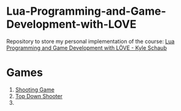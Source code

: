 # Lua-Programming-and-Game-Development-with-LOVE

Repository to store my personal implementation of the course: [Lua Programming and Game Development with LÖVE - Kyle Schaub](https://www.udemy.com/course/lua-love/)

# Games

1. [Shooting Game](ShootingGame/)
2. [Top Down Shooter](TopDownShooter)
3.
